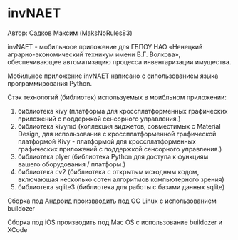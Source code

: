 # invNAET
Автор: Садков Максим (MaksNoRules83)

invNAET - мобильноое приложение для ГБПОУ НАО «Ненецкий аграрно-экономический техникум имени В.Г. Волкова», обеспечивающее автоматизацию процесса инвентаризации имущества.

Мобильное приложение invNAET написано с сипользованием языка программирования Python.

Стэк технологий (библиотек) используемых в моибльном приложении:
  1. библиотека kivy (платформа для кроссплатформенных графических приложений с поддержкой сенсорного управления.)
  2. библиотека kivymd (коллекция виджетов, совместимых с Material Design, для использования с кроссплатформенной графической платформой Kivy - платформой для кроссплатформенных графических приложений с поддержкой сенсорного управления.)
  3. библиотека plyer (библиотека Python для доступа к функциям вашего оборудования / платформ.)
  4. библиотека cv2 (библиотека с открытым исходным кодом, включающая несколько сотен алгоритмов компьютерного зрения)
  5. библиотека sqlite3 (библиотека для работы с базами данных sqlite)

Сборка под Андроид произваодить под ОС Linux с использованием buildozer

Сборка под iOS производить под Mac OS с использование buildozer и XCode
